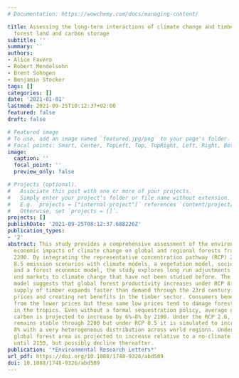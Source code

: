 ```yaml
---
# Documentation: https://wowchemy.com/docs/managing-content/

title: Assessing the long-term interactions of climate change and timber markets on
  forest land and carbon storage
subtitle: ''
summary: ''
authors:
- Alice Favero
- Robert Mendelsohn
- Brent Sohngen
- Benjamin Stocker
tags: []
categories: []
date: '2021-01-01'
lastmod: 2021-09-25T10:12:37+02:00
featured: false
draft: false

# Featured image
# To use, add an image named `featured.jpg/png` to your page's folder.
# Focal points: Smart, Center, TopLeft, Top, TopRight, Left, Right, BottomLeft, Bottom, BottomRight.
image:
  caption: ''
  focal_point: ''
  preview_only: false

# Projects (optional).
#   Associate this post with one or more of your projects.
#   Simply enter your project's folder or file name without extension.
#   E.g. `projects = ["internal-project"]` references `content/project/deep-learning/index.md`.
#   Otherwise, set `projects = []`.
projects: []
publishDate: '2021-09-25T08:12:37.688226Z'
publication_types:
- '2'
abstract: This study provides a comprehensive assessment of the environmental and
  economic impacts of climate change on global and regional forests from now through
  2200. By integrating the representative concentration pathway (RCP) 2.6 and RCP
  8.5 emission scenarios with climate models, a vegetation model, socio-economic scenarios,
  and a forest economic model, the study explores long run adjustments of both ecosystems
  and markets to climate change that have not been studied before. The ecological
  model suggests that global forest productivity increases under RCP 8.5. The overall
  supply of timber expands faster than demand through the 23rd century lowering timber
  prices and creating net benefits in the timber sector. Consumers benefit the most
  from the lower prices but these same low prices tend to damage forest owners, especially
  in the tropics. Even without a formal sequestration policy, average global forest
  carbon is projected to increase by 6%–8% by 2100. Under the RCP 2.6, forest carbon
  remains stable through 2200 but under RCP 8.5 it is simulated to increase by another
  8% with a very heterogeneous distribution across world regions. Under both RCPs,
  global forest area is projected to increase relative to a no-climate change case
  until 2150, but possibly decline thereafter.
publication: '*Environmental Research Letters*'
url_pdf: https://doi.org/10.1088/1748-9326/abd589
doi: 10.1088/1748-9326/abd589
---
```

